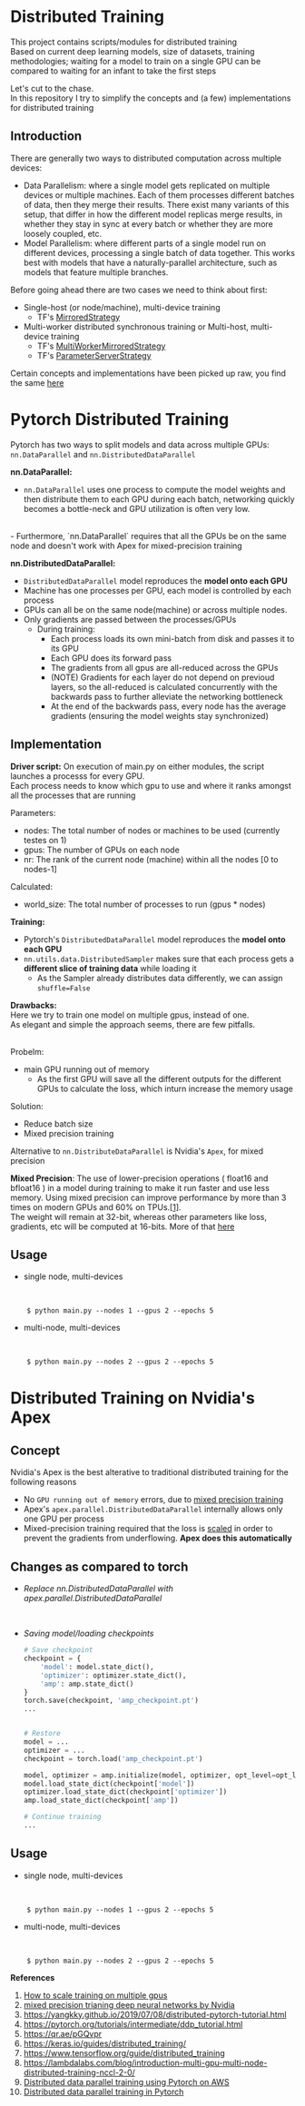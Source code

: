 # Distributed Training
This project contains scripts/modules for distributed training<br>
Based on current deep learning models, size of datasets, training methodologies; waiting for a model to train on a single GPU can be compared to waiting for an infant to take the first steps

Let's cut to the chase.<br>
In this repository I try to simplify the concepts and (a few) implementations for distributed training

## Introduction

There are generally two ways to distributed computation across multiple devices:

- Data Parallelism: where a single model gets replicated on multiple devices or multiple machines. Each of them processes different batches of data, then they merge their results. There exist many variants of this setup, that differ in how the different model replicas merge results, in whether they stay in sync at every batch or whether they are more loosely coupled, etc.
- Model Parallelism: where different parts of a single model run on different devices, processing a single batch of data together. This works best with models that have a naturally-parallel architecture, such as models that feature multiple branches.

Before going ahead there are two cases we need to think about first:

- Single-host (or node/machine), multi-device training
    - TF's [MirroredStrategy](https://www.tensorflow.org/guide/distributed_training#mirroredstrategy)
- Multi-worker distributed synchronous training or Multi-host, multi-device training 
    - TF's [MultiWorkerMirroredStrategy](https://www.tensorflow.org/guide/distributed_training#multiworkermirroredstrategy)
    - TF's [ParameterServerStrategy](https://www.tensorflow.org/guide/distributed_training#parameterserverstrategy)


Certain concepts and implementations have been picked up raw, you find the same [here](https://github.com/Hemantr05/dream-system#References) 



# Pytorch Distributed Training

Pytorch has two ways to split models and data across multiple GPUs: `nn.DataParallel` and `nn.DistributedDataParallel`

**nn.DataParallel:**

- `nn.DataParallel` uses one process to compute the model weights and then distribute them to each GPU during each batch, networking quickly becomes a bottle-neck and GPU utilization is often very low.
<br>
- Furthermore, `nn.DataParallel` requires that all the GPUs be on the same node and doesn't work with Apex for mixed-precision training


**nn.DistributedDataParallel:**

- `DistributedDataParallel` model reproduces the **model onto each GPU**
- Machine has one processes per GPU, each model is controlled by each process
- GPUs can all be on the same node(machine) or across multiple nodes.
- Only gradients are passed between the processes/GPUs
    - During training:
        - Each process loads its own mini-batch from disk and passes it to its GPU
        - Each GPU does its forward pass
        - The gradients from all gpus are all-reduced across the GPUs
        - (NOTE) Gradients for each layer do not depend on previoud layers, so the all-reduced is calculated concurrently with the backwards pass to further alleviate the networking bottleneck
        - At the end of the backwards pass, every node has the average gradients (ensuring the model weights stay synchronized)

## Implementation


**Driver script:**
On execution of main.py on either modules, the script launches a processs for every GPU.<br>
Each process needs to know which gpu to use and where it ranks amongst all the processes that are running

Parameters:
- nodes: The total number of nodes or machines to be used (currently testes on 1)
- gpus: The number of GPUs on each node
- nr: The rank of the current node (machine) within all the nodes [0 to nodes-1]

Calculated: 
- world_size: The total number of processes to run (gpus * nodes)


**Training:**

- Pytorch's `DistributedDataParallel` model reproduces the **model onto each GPU**
- `nn.utils.data.DistributedSampler` makes sure that each process gets a **different slice of training data** while loading it
    - As the Sampler already distributes data differently, we can assign `shuffle=False`


**Drawbacks:**
<br>
Here we try to train one model on multiple gpus, instead of one.<br>
As elegant and simple the approach seems, there are few pitfalls.<br><br>

Probelm: 
- main GPU running out of memory
    - As the first GPU will save all the different outputs for the different GPUs to calculate the loss, which inturn increase the memory usage

Solution:
- Reduce batch size
- Mixed precision training

Alternative to `nn.DistributeDataParallel` is Nvidia's `Apex`, for mixed precision

**Mixed Precision**: The use of lower-precision operations ( float16 and bfloat16 ) in a model during training to make it run faster and use less memory. Using mixed precision can improve performance by more than 3 times on modern GPUs and 60% on TPUs.[[1]](https://keras.io/api/mixed_precision/).
<br> 
The weight will remain at 32-bit, whereas other parameters like loss, gradients, etc will be computed at 16-bits. More of that [here](https://qr.ae/pGQvpr)


## Usage

- single node, multi-devices
<br>

```
    $ python main.py --nodes 1 --gpus 2 --epochs 5
```

- multi-node, multi-devices
<br>

```
    $ python main.py --nodes 2 --gpus 2 --epochs 5
```


# Distributed Training on Nvidia's Apex

## Concept

Nvidia's Apex is the best alterative to traditional distributed training for the following reasons
- No `GPU running out of memory` errors, due to [mixed precision training](https://keras.io/api/mixed_precision/)
- Apex's `apex.parallel.DistributedDataParallel` internally allows only one GPU per process
- Mixed-precision training required that the loss is [scaled](https://developer.nvidia.com/blog/mixed-precision-training-deep-neural-networks/) in order to prevent the gradients from underflowing. **Apex does this automatically**


## Changes as compared to torch

- *Replace nn.DistributedDataParallel with apex.parallel.DistributedDataParallel*
<br>


- *Saving model/loading checkpoints*

    ```python
    # Save checkpoint
    checkpoint = {
        'model': model.state_dict(),
        'optimizer': optimizer.state_dict(),
        'amp': amp.state_dict()
    }
    torch.save(checkpoint, 'amp_checkpoint.pt')
    ...


    # Restore
    model = ...
    optimizer = ...
    checkpoint = torch.load('amp_checkpoint.pt')

    model, optimizer = amp.initialize(model, optimizer, opt_level=opt_level)
    model.load_state_dict(checkpoint['model'])
    optimizer.load_state_dict(checkpoint['optimizer'])
    amp.load_state_dict(checkpoint['amp'])

    # Continue training
    ...
    ```

## Usage

- single node, multi-devices
<br>

``` 
    $ python main.py --nodes 1 --gpus 2 --epochs 5
```

- multi-node, multi-devices
<br>

``` 
    $ python main.py --nodes 2 --gpus 2 --epochs 5
```


**References**

1. [How to scale training on multiple gpus](https://towardsdatascience.com/how-to-scale-training-on-multiple-gpus-dae1041f49d2#:~:text=PyTorch%20built%20two%20ways%20to,the%20network%20in%20multiple%20GPUs)
2. [mixed precision trianing deep neural networks by Nvidia](https://developer.nvidia.com/blog/mixed-precision-training-deep-neural-networks/)
3. https://yangkky.github.io/2019/07/08/distributed-pytorch-tutorial.html
4. https://pytorch.org/tutorials/intermediate/ddp_tutorial.html
5. https://qr.ae/pGQvpr
6. https://keras.io/guides/distributed_training/
7. https://www.tensorflow.org/guide/distributed_training
8. https://lambdalabs.com/blog/introduction-multi-gpu-multi-node-distributed-training-nccl-2-0/
9. [Distributed data parallel training using Pytorch on AWS](https://www.telesens.co/2019/04/04/distributed-data-parallel-training-using-pytorch-on-aws/)
10. [Distributed data parallel training in Pytorch](https://yangkky.github.io/2019/07/08/distributed-pytorch-tutorial.html)